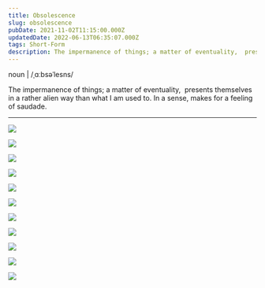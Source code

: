 ```yaml
---
title: Obsolescence
slug: obsolescence
pubDate: 2021-11-02T11:15:00.000Z
updatedDate: 2022-06-13T06:35:07.000Z
tags: Short-Form
description: The impermanence of things; a matter of eventuality,  presents themselves in a rather alien way than what I am used to. In a sense, makes for a feeling of saudade.
---
```


noun | /ˌɑːbsəˈlesns/

The impermanence of things; a matter of eventuality,  presents themselves in a rather alien way than what I am used to. In a sense, makes for a feeling of saudade.

---

![](https://erfianugrah.com/content/images/2021/11/120-211005-0001.jpg)

![](https://erfianugrah.com/content/images/2021/11/120-211005-0002.jpg)

![](https://erfianugrah.com/content/images/2021/11/120-211005-0004.jpg)

![](https://erfianugrah.com/content/images/2021/11/120-211005-0006-2.jpg)

![](https://erfianugrah.com/content/images/2021/11/120-211005-0001-2.jpg)

![](https://erfianugrah.com/content/images/2021/11/120-211005-0004-2.jpg)

![](https://erfianugrah.com/content/images/2021/11/120-211005-0002-2.jpg)

![](https://erfianugrah.com/content/images/2021/11/120-211005-0001-3.jpg)

![](https://erfianugrah.com/content/images/2021/11/120-211005-0007.jpg)

![](https://erfianugrah.com/content/images/2021/11/120-211005-0005-1.jpg)

![](https://erfianugrah.com/content/images/2021/11/120-211005-0009.jpg)
